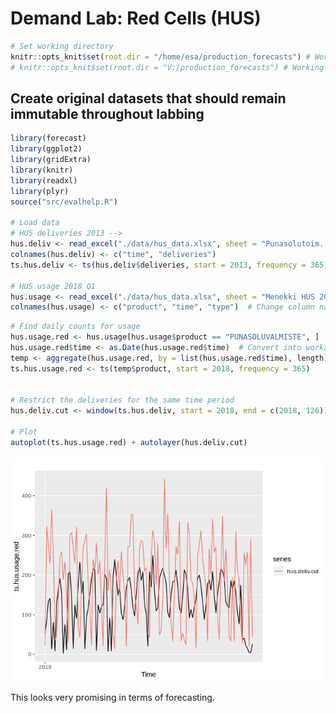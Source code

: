 Demand Lab: Red Cells (HUS)
================

``` r
# Set working directory
knitr::opts_knit$set(root.dir = "/home/esa/production_forecasts") # Working on Ubuntu
# knitr::opts_knit$set(root.dir = "V:/production_forecasts") # Working home
```

## Create original datasets that should remain immutable throughout labbing

``` r
library(forecast)
library(ggplot2)
library(gridExtra)
library(knitr)
library(readxl)
library(plyr)
source("src/evalhelp.R")

# Load data
# HUS deliveríes 2013 -->
hus.deliv <- read_excel("./data/hus_data.xlsx", sheet = "Punasolutoim. HUS 2013-->")
colnames(hus.deliv) <- c("time", "deliveries")
ts.hus.deliv <- ts(hus.deliv$deliveries, start = 2013, frequency = 365)

# HUS usage 2018 Q1
hus.usage <- read_excel("./data/hus_data.xlsx", sheet = "Menekki HUS 2018 Q1")
colnames(hus.usage) <- c("product", "time", "type")  # Change column names
```

``` r
# Find daily counts for usage
hus.usage.red <- hus.usage[hus.usage$product == "PUNASOLUVALMISTE", ]  # Filter by product
hus.usage.red$time <- as.Date(hus.usage.red$time)  # Convert into workable datetime
temp <- aggregate(hus.usage.red, by = list(hus.usage.red$time), length)  # This is really ugly, maybe prettify later
ts.hus.usage.red <- ts(temp$product, start = 2018, frequency = 365)


# Restrict the deliveries for the same time period
hus.deliv.cut <- window(ts.hus.deliv, start = 2018, end = c(2018, 126))

# Plot
autoplot(ts.hus.usage.red) + autolayer(hus.deliv.cut)
```

![](demand_lab_files/figure-gfm/unnamed-chunk-2-1.png)<!-- -->

This looks very promising in terms of forecasting.
